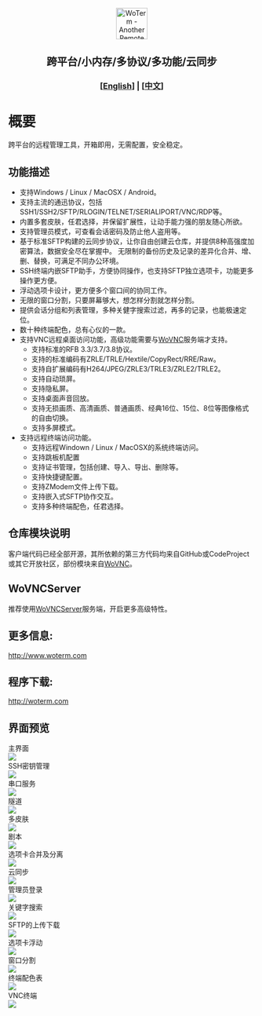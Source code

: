 <p align="center">
  <img src="doc/woterm.png" width="64" alt="WoTerm - Another Remote Access Assistant">
  <h2 style="text-align: center;">跨平台/小内存/多协议/多功能/云同步</h2>
  <h3 style="text-align: center;">[<a href="README.md">English</a>] | [<a href="README-zh.md">中文</a>]</h3>
</p>

# 概要
跨平台的远程管理工具，开箱即用，无需配置，安全稳定。

## 功能描述
- 支持Windows / Linux / MacOSX / Android。
- 支持主流的通迅协议，包括SSH1/SSH2/SFTP/RLOGIN/TELNET/SERIALlPORT/VNC/RDP等。
- 内置多套皮肤，任君选择，并保留扩展性，让动手能力强的朋友随心所欲。
- 支持管理员模式，可查看会话密码及防止他人盗用等。
- 基于标准SFTP构建的云同步协议，让你自由创建云仓库，并提供8种高强度加密算法，数据安全尽在掌握中。
无限制的备份历史及记录的差异化合并、增、删、替换，可满足不同办公环境。
- SSH终端内嵌SFTP助手，方便协同操作，也支持SFTP独立选项卡，功能更多操作更方便。
- 浮动选项卡设计，更方便多个窗口间的协同工作。
- 无限的窗口分割，只要屏幕够大，想怎样分割就怎样分割。
- 提供会话分组和列表管理，多种关健字搜索过滤，再多的记录，也能极速定位。
- 数十种终端配色，总有心仪的一款。  
- 支持VNC远程桌面访问功能，高级功能需要与[WoVNC](http://wovnc.com)服务端才支持。
  - 支持标准的RFB 3.3/3.7/3.8协议。
  - 支持的标准编码有ZRLE/TRLE/Hextile/CopyRect/RRE/Raw。
  - 支持自扩展编码有H264/JPEG/ZRLE3/TRLE3/ZRLE2/TRLE2。
  - 支持自动琐屏。
  - 支持隐私屏。
  - 支持桌面声音回放。
  - 支持无损画质、高清画质、普通画质、经典16位、15位、8位等图像格式的自由切换。
  - 支持多屏模式。
- 支持远程终端访问功能。
  - 支持远程Windown / Linux / MacOSX的系统终端访问。
  - 支持跳板机配置
  - 支持证书管理，包括创建、导入、导出、删除等。
  - 支持快捷键配置。
  - 支持ZModem文件上传下载。
  - 支持嵌入式SFTP协作交互。
  - 支持多种终端配色，任君选择。


## 仓库模块说明
客户端代码已经全部开源，其所依赖的第三方代码均来自GitHub或CodeProject或其它开放社区，部份模块来自[WoVNC](http://wovnc.com)。

## WoVNCServer
推荐使用[WoVNCServer](http://www.wovnc.com)服务端，开启更多高级特性。

## 更多信息: 
<a href="http://www.woterm.com">http://www.woterm.com</a>

## 程序下载:
<a href="http://woterm.com">http://woterm.com</a>

## 界面预览
<div>主界面<br><img src="doc/main.gif"/></div>
<div>SSH密钥管理<br><img src="doc/keymgr.gif"></div>
<div>串口服务<br><img src="doc/serialport.gif"></div>
<div>隧道<br><img src="doc/tunnel.png"></div>
<div>多皮肤<br><img src="doc/skins.png"></div>
<div>剧本<br><img src="doc/playbook.gif"></div>
<div>选项卡合并及分离<br><img src="doc/merge.gif"></div>
<div>云同步<br><img src="doc/sync.gif"></div>
<div>管理员登录<br><img src="doc/main2.png"/></div>
<div>关键字搜索<br><img src="doc/search.gif"/></div>
<div>SFTP的上传下载<br><img src="doc/sftp.gif"/></div>
<div>选项卡浮动<br><img src="doc/float.gif"/></div>
<div>窗口分割<br><img src="doc/split.gif"/></div>
<div>终端配色表<br><img src="doc/color.gif"/></div>
<div>VNC终端<br><img src="doc/vnc.png"/></div>